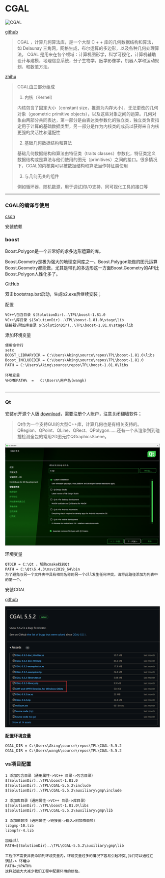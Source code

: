

# CGAL

![CGAL](https://github.com/CGAL/cgal/raw/master/Installation/doc_html/images/cgal_2013_grey.png)

[github](https://github.com/CGAL/cgal)

> CGAL ，计算几何算法库，是一个大型 C + + 库的几何数据结构和算法，如 Delaunay 三角网，网格生成，布尔运算的多边形，以及各种几何处理算法。 CGAL 是用来在各个领域：计算机图形学，科学可视化，计算机辅助设计与建模，地理信息系统，分子生物学，医学影像学，机器人学和运动规划，和数值方法。
>



[zhihu](https://zhuanlan.zhihu.com/p/579168502)

> CGAL由三部分组成
>
> 1. 内核（Kernel）
>
> 内核包含了固定大小（constant size，推测为内存大小），无法更改的几何对象（geometric primitive objects），以及这些对象之间的运算。几何对象由两部分共同表达，第一部分是由表达类参数化的独立类，独立类负责指定用于计算的基础数据类型，另一部分是作为内核类的成员以获得来自内核更强的灵活性和适配性
>
> 2. 基础几何数据结构和算法
>
> 基础几何数据结构和算法由特征类（traits classes）参数化，特征类定义数据结构或是算法与他们使用的图元（primitives）之间的接口。很多情况下，CGAL的内核类可以被数据结构和算法当作特征类使用
>
> 3. 与几何无关的组件
>
> 例如循环器，随机数源，用于调试的I/O支持，同可视化工具的接口等
>





---

### CGAL的编译与使用

[csdn](https://blog.csdn.net/summer_dew/article/details/107811371)

安装依赖 

### boost

Boost.Polygon是一个非常好的求多边形运算的库。

Boost.Geometry是极为强大的地理空间库之一。Boost.Polygon能做的图元运算Boost.Geometry都能做，尤其是带孔的多边形这一方面Boost.Geometry的API比Boost.Polygon人性化多了。

[GitHub](https://github.com/boostorg/boost/releases/tag/boost-1.81.0)

双击bootstrap.bat启动，生成b2.exe后继续安装；

配置

```
VC++\包含目录 $(SolutionDir)..\TPL\boost-1.81.0
VC++\库目录 $(SolutionDir)..\TPL\boost-1.81.0\stage\lib
链接器\附加库目录 $(SolutionDir)..\TPL\boost-1.81.0\stage\lib
```

添加环境变量

```
使用命令行
setx 
BOOST_LIBRARYDIR = C:\Users\Aking\source\repos\TPL\boost-1.81.0\libs
Boost_INCLUDEDIR = C:\Users\Aking\source\repos\TPL\boost-1.81.0
PATH = C:\Users\Aking\source\repos\TPL\boost-1.81.0\libs

环境变量
%HOMEPATH%  =   C:\Users\用户名(wangk)


```



---

### Qt

安装qt开源个人版 [download](https://www.qt.io/download-thank-you)，需要注册个人账户，注意关闭翻墙软件；

> Qt作为一个支持GUI的大型C++库，计算几何也是有相关支持的。QRegion、QPoint、QLine、QRect、QPolygon……还有一个从渲染到到碰撞检测全包的常用2D图元库QGraphicsScene。
>

![image-20230324215459927](https://raw.githubusercontent.com/akingse/my-picbed/main/image-20230324215459927.png)

环境变量

```
QTDIR = C:\Qt ，帮助cmake找到Qt
PATH = C:\Qt\6.4.3\msvc2019_64\bin
为了避免与另一个文件夹中具有相同名称的另一个dll发生任何冲突，请将此路径添加为列表中的第一个。
```

安装CGAL

[github](https://github.com/CGAL/cgal/releases)

![image-20230326212456526](https://raw.githubusercontent.com/akingse/my-picbed/main/x1e4/image-20230326212456526.png)

**配置环境变量**

```
CGAL_DIR = C:\Users\Aking\source\repos\TPL\CGAL-5.5.2
CGAL_DIR = C:\Users\wangk\source\repos\TPL\CGAL-5.5.2
```



### vs项目配置

```shell
1 添加包含目录（通用属性->VC++ 目录->包含目录）
$(SolutionDir)..\TPL\boost-1.81.0
$(SolutionDir)..\TPL\CGAL-5.5.2\include
$(SolutionDir)..\TPL\CGAL-5.5.2\auxiliary\gmp\include

2 添加库目录（通用属性->VC++ 目录->库目录）
$(SolutionDir)..\TPL\boost-1.81.0\libs
$(SolutionDir)..\TPL\CGAL-5.5.2\auxiliary\gmp\lib

3 添加依赖项（通用属性->链接器->输入>附加依赖项）
libgmp-10.lib
libmpfr-4.lib

加载dll
PATH=$(SolutionDir)..\TPL\CGAL-5.5.2\auxiliary\gmp\lib

工程中不需要非要添加到环境变量内，环境变量过多的情况下容易引起冲突,我们可以通过在
调试-> 环境中
PATH=;%PATH%
这样就能大大减少我们工程中配置环境的烦恼。
```

